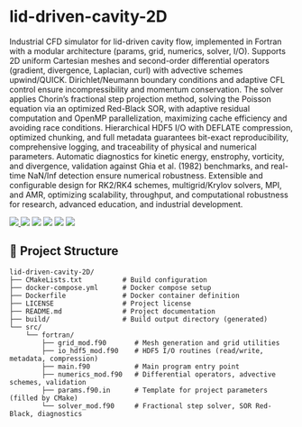 # lid-driven-cavity-2D

<p>Industrial CFD simulator for lid-driven cavity flow, implemented in Fortran with a modular architecture (params, grid, numerics, solver, I/O). Supports 2D uniform Cartesian meshes and second-order differential operators (gradient, divergence, Laplacian, curl) with advective schemes upwind/QUICK. Dirichlet/Neumann boundary conditions and adaptive CFL control ensure incompressibility and momentum conservation. The solver applies Chorin’s fractional step projection method, solving the Poisson equation via an optimized Red-Black SOR, with adaptive residual computation and OpenMP parallelization, maximizing cache efficiency and avoiding race conditions. Hierarchical HDF5 I/O with DEFLATE compression, optimized chunking, and full metadata guarantees bit-exact reproducibility, comprehensive logging, and traceability of physical and numerical parameters. Automatic diagnostics for kinetic energy, enstrophy, vorticity, and divergence, validation against Ghia et al. (1982) benchmarks, and real-time NaN/Inf detection ensure numerical robustness. Extensible and configurable design for RK2/RK4 schemes, multigrid/Krylov solvers, MPI, and AMR, optimizing scalability, throughput, and computational robustness for research, advanced education, and industrial development.</p>

<p>
  <a href="LICENSE">
    <img src="https://img.shields.io/badge/License-MIT-7D9EC0?logo=github" />
  </a>
  <img src="https://img.shields.io/badge/Docker-Active-29ABE2?logo=docker" />
  <img src="https://img.shields.io/badge/Fortran-2023-F05032?logo=gnu" />
  <img src="https://img.shields.io/badge/GNU_Fortran-14.2.0-E95420?logo=gnu" />
  <img src="https://img.shields.io/badge/CMake-3.28.3-064F8C?logo=cmake" />
  <img src="https://img.shields.io/badge/HDF5-1.14.3-4393D3?logo=hdf5" />
</p>

## 📂 Project Structure
```text
lid-driven-cavity-2D/
├── CMakeLists.txt          # Build configuration
├── docker-compose.yml      # Docker compose setup
├── Dockerfile              # Docker container definition
├── LICENSE                 # Project license
├── README.md               # Project documentation
├── build/                  # Build output directory (generated)
└── src/
    └── fortran/
        ├── grid_mod.f90       # Mesh generation and grid utilities
        ├── io_hdf5_mod.f90    # HDF5 I/O routines (read/write, metadata, compression)
        ├── main.f90           # Main program entry point
        ├── numerics_mod.f90   # Differential operators, advective schemes, validation
        ├── params.f90.in      # Template for project parameters (filled by CMake)
        └── solver_mod.f90     # Fractional step solver, SOR Red-Black, diagnostics
```
